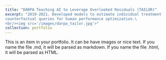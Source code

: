```yaml
---
title: "DARPA Teaching AI to Leverage Overlooked Residuals (TAILOR)"
excerpt: "2019-2021. Developed models to estimate individual treatment effects \
counterfactual queries for human performance optimization.\
<br/><img src='/images/darpa_tailor.jpg'>"
collection: portfolio
---
```


This is an item in your portfolio. It can be have images or nice text. If you name the file .md, it will be parsed as markdown. If you name the file .html, it will be parsed as HTML. 
